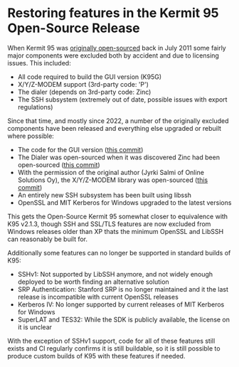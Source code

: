 Restoring features in the Kermit 95 Open-Source Release
=======================================================

When Kermit 95 was [originally open-sourced](https://www.kermitproject.org/k95sourcecode-orig.html) back in July 2011
some fairly major components were excluded both by accident and due to licensing issues. This included:

* All code required to build the GUI version (K95G)
* X/Y/Z-MODEM support (3rd-party code: 'P')
* The dialer (depends on 3rd-party code: Zinc)
* The SSH subsystem (extremely out of date, possible issues with export regulations)

Since that time, and mostly since 2022, a number of the originally excluded components have been released and
everything else upgraded or rebuilt where possible:

* The code for the GUI version ([this commit](https://github.com/davidrg/ckwin/commit/870906a1e2b623fbf1283057ea25aca10ac8301e))
* The Dialer was open-sourced when it was discovered Zinc had been open-sourced ([this commit](https://github.com/davidrg/ckwin/commit/442aea927cd464d975b472324d2d64b3f0c7b494))
* With the permission of the original author (Jyrki Salmi of Online Solutions Oy), the X/Y/Z-MODEM library was open-sourced ([this commit](https://github.com/davidrg/ckwin/commit/da47177e9c78b9c35ec70a72fa395b613e64f0ba))
* An entirely new SSH subsystem has been built using libssh
* OpenSSL and MIT Kerberos for Windows upgraded to the latest versions

This gets the Open-Source Kermit 95 somewhat closer to equivalence with K95 v2.1.3, though SSH and SSL/TLS features are
now excluded from Windows releases older than XP thats the minimum OpenSSL and LibSSH can reasonably be built for.

Additionally some features can no longer be supported in standard builds of K95:

* SSHv1: Not supported by LibSSH anymore, and not widely enough deployed to be worth finding an alternative solution
* SRP Authentication: Stanford SRP is no longer maintained and it the last release is incompatible with current OpenSSL releases
* Kerberos IV: No longer supported by current releases of MIT Kerberos for Windows
* SuperLAT and TES32: While the SDK is publicly available, the license on it is unclear

With the exception of SSHv1 support, code for all of these features still exists and CI regularly 
confirms it is still buildable, so it is still possible to produce custom builds of K95 with these
features if needed.

